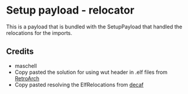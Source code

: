 # Setup payload - relocator
This is a payload that is bundled with the SetupPayload that handled the relocations for the imports.

## Credits
- maschell
- Copy pasted the solution for using wut header in .elf files from [RetroArch](https://github.com/libretro/RetroArch)
- Copy pasted resolving the ElfRelocations from [decaf](https://github.com/decaf-emu/decaf-emu)